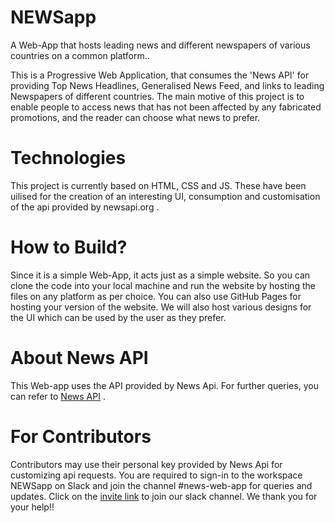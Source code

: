 # NEWSapp
A Web-App that hosts leading news and different newspapers of various countries on a common platform..

This is a Progressive Web Application, that consumes the 'News API' for providing Top News Headlines,
Generalised News Feed, and links to leading Newspapers of different countries. The main motive of this 
project is to enable people to access news that has not been affected by any fabricated promotions, and
the reader can choose what news to prefer.

# Technologies
This project is currently based on HTML, CSS and JS. These have been uilised for the creation of an 
interesting UI, consumption and customisation of the api provided by newsapi.org .

# How to Build?
Since it is a simple Web-App, it acts just as a simple website. So you can clone the code into 
your local machine and run the website by hosting the files on any 
platform as per choice. You can also use GitHub Pages for hosting your version of the website.
We will also host various designs for the UI which can be used by the user as they prefer.

# About News API
This Web-app uses the API provided by News Api. For further queries, you can refer to [News API](https://newsapi.org/) .

# For Contributors
Contributors may use their personal key provided by News Api for customizing api requests.
You are required to sign-in to the workspace NEWSapp on Slack and join the channel #news-web-app
for queries and updates. Click on the [invite link](https://join.slack.com/t/newsappglobal/shared_invite/enQtODM2NzQ4Njk4MjQwLTc5MDE4YTIwYTRjZTg3YTZjZTllNzk1ZGNiZGY0MzY1NzlhNWY0NjM3NzJjODMyNzcyODMzOTg4Njk3YjdjYWE) to join our slack channel.
We thank you for your help!!

